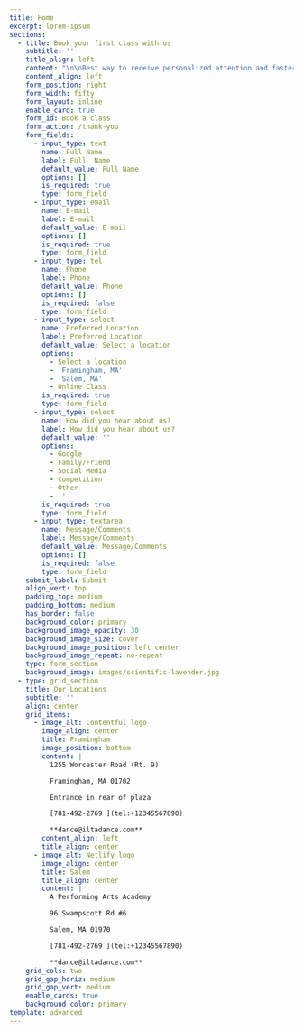 ```yaml
---
title: Home
excerpt: lorem-ipsum
sections:
  - title: Book your first class with us
    subtitle: ''
    title_align: left
    content: "\n\nBest way to receive personalized attention and faster learn dancing. Lessons may be for one or couple with any instructor. The Introductory 1/2 hour lesson is available at discounted rate. You will learn steps, step patterns, how to create combinations of steps and good leader / follower techniques as well as overview of the dances. Ballroom – Waltz, Foxtrot, Swing, Tango, Cha Cha. Latin dancing – Rumba, Salsa, Samba and Merengue.\n\n**30\_minute COMPLIMENTARY lesson (adults only)**\n\n###### &#xA;&#xA;&#xA;&#xA;\n"
    content_align: left
    form_position: right
    form_width: fifty
    form_layout: inline
    enable_card: true
    form_id: Book a class
    form_action: /thank-you
    form_fields:
      - input_type: text
        name: Full Name
        label: Full  Name
        default_value: Full Name
        options: []
        is_required: true
        type: form_field
      - input_type: email
        name: E-mail
        label: E-mail
        default_value: E-mail
        options: []
        is_required: true
        type: form_field
      - input_type: tel
        name: Phone
        label: Phone
        default_value: Phone
        options: []
        is_required: false
        type: form_field
      - input_type: select
        name: Preferred Location
        label: Preferred Location
        default_value: Select a location
        options:
          - Select a location
          - 'Framingham, MA'
          - 'Salem, MA'
          - Online Class
        is_required: true
        type: form_field
      - input_type: select
        name: How did you hear about us?
        label: How did you hear about us?
        default_value: ''
        options:
          - Google
          - Family/Friend
          - Social Media
          - Competition
          - Other
          - ''
        is_required: true
        type: form_field
      - input_type: textarea
        name: Message/Comments
        label: Message/Comments
        default_value: Message/Comments
        options: []
        is_required: false
        type: form_field
    submit_label: Submit
    align_vert: top
    padding_top: medium
    padding_bottom: medium
    has_border: false
    background_color: primary
    background_image_opacity: 30
    background_image_size: cover
    background_image_position: left center
    background_image_repeat: no-repeat
    type: form_section
    background_image: images/scientific-lavender.jpg
  - type: grid_section
    title: Our Locations
    subtitle: ''
    align: center
    grid_items:
      - image_alt: Contentful logo
        image_align: center
        title: Framingham
        image_position: bottom
        content: |
          1255 Worcester Road (Rt. 9)

          Framingham, MA 01702

          Entrance in rear of plaza

          [781-492-2769 ](tel:+12345567890)

          **dance@iltadance.com**
        content_align: left
        title_align: center
      - image_alt: Netlify logo
        image_align: center
        title: Salem
        title_align: center
        content: |
          A Performing Arts Academy

          96 Swampscott Rd #6

          Salem, MA 01970

          [781-492-2769 ](tel:+12345567890)

          **dance@iltadance.com**
    grid_cols: two
    grid_gap_horiz: medium
    grid_gap_vert: medium
    enable_cards: true
    background_color: primary
template: advanced
---
```

